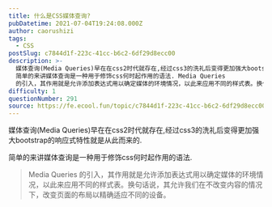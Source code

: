 ```yaml
---
title: 什么是CSS媒体查询?
pubDatetime: 2021-07-04T19:24:08.000Z
author: caorushizi
tags:
  - CSS
postSlug: c7844d1f-223c-41cc-b6c2-6df29d8ecc00
description: >-
  媒体查询(Media Queries)早在在css2时代就存在,经过css3的洗礼后变得更加强大bootstrap的响应式特性就是从此而来的.
  简单的来讲媒体查询是一种用于修饰css何时起作用的语法. Media Queries
  的引入，其作用就是允许添加表达式用以确定媒体的环境情况，以此来应用不同的样式表。换句话说，其允许我们在不改变内容的情况下，改变页面的布局以精确适应不同的设备。
difficulty: 1
questionNumber: 291
source: https://fe.ecool.fun/topic/c7844d1f-223c-41cc-b6c2-6df29d8ecc00
---
```


媒体查询(Media Queries)早在在css2时代就存在,经过css3的洗礼后变得更加强大bootstrap的响应式特性就是从此而来的.

简单的来讲媒体查询是一种用于修饰css何时起作用的语法.

> Media Queries 的引入，其作用就是允许添加表达式用以确定媒体的环境情况，以此来应用不同的样式表。换句话说，其允许我们在不改变内容的情况下，改变页面的布局以精确适应不同的设备。
